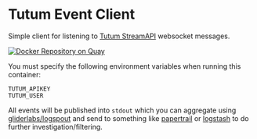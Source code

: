 # Tutum Event Client

Simple client for listening to [Tutum StreamAPI](http://blog.tutum.co/2015/04/07/presenting-tutum-stream-api/) websocket messages.

[![Docker Repository on Quay](https://quay.io/repository/trunk/tutum-event-client/status "Docker Repository on Quay")](https://quay.io/repository/trunk/tutum-event-client)

You must specify the following environment variables when running this container:

    TUTUM_APIKEY
    TUTUM_USER
    
All events will be published into `stdout` which you can aggregate using [gliderlabs/logspout](https://github.com/gliderlabs/logspout) and send to something like [papertrail](https://papertrailapp.com/) or [logstash](https://www.elastic.co/products/logstash) to do further investigation/filtering.
